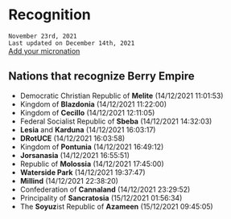 # Recognition
`November 23rd, 2021`<br>
`Last updated on December 14th, 2021`
<br>
<a class="thickbutton thick" href="https://forms.gle/Xbs2H7zPMM4ZCeAa8" target="_blank"><span>Add your micronation</span></a>
<br>

## Nations that recognize Berry Empire
- Democratic Christian Republic of **Melite** (14/12/2021 11:01:53)
- Kingdom of **Blazdonia** (14/12/2021 11:22:00)
- Kingdom of **Cecillo** (14/12/2021 12:11:05)
- Federal Socialist Republic of **Sbeba** (14/12/2021 14:32:03)
- **Lesia** and **Karduna** (14/12/2021 16:03:17)
- **DRotUCE** (14/12/2021 16:03:58)
- Kingdom of **Pontunia** (14/12/2021 16:49:12)
- **Jorsanasia** (14/12/2021 16:55:51)
- Republic of **Molossia** (14/12/2021 17:45:00)
- **Waterside Park** (14/12/2021 19:37:47)
- **Millind** (14/12/2021 22:38:20)
- Confederation of **Cannaland** (14/12/2021 23:29:52)
- Principality of **Sancratosia** (15/12/2021 01:56:34)
- The **Soyuz**ist Republic of **Azameen** (15/12/2021 09:45:05)
